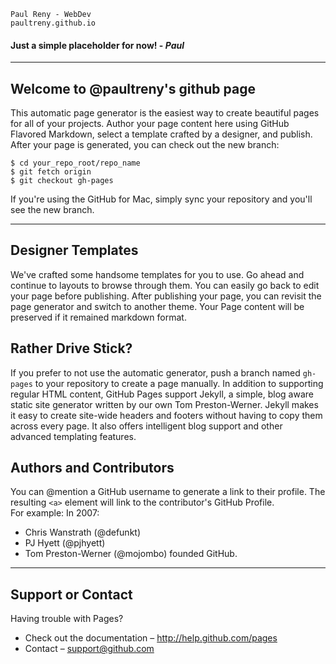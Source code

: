 ```
Paul Reny - WebDev
paultreny.github.io
```

#### Just a simple placeholder for now!  \- _*Paul*_ ####

---

## Welcome to @paultreny's github page ##
This automatic page generator is the easiest way to create beautiful pages for all of your projects. Author your page content here using GitHub Flavored Markdown, select a template crafted by a designer, and publish. After your page is generated, you can check out the new branch:  

```Shell
$ cd your_repo_root/repo_name
$ git fetch origin
$ git checkout gh-pages
```

If you're using the GitHub for Mac, simply sync your repository and you'll see the new branch.


***
## Designer Templates #

We've crafted some handsome templates for you to use. Go ahead and continue to layouts to browse through them. You can easily go back to edit your page before publishing. After publishing your page, you can revisit the page generator and switch to another theme. Your Page content will be preserved if it remained markdown format.


## Rather Drive Stick? #

If you prefer to not use the automatic generator, push a branch named `gh-pages` to your repository to create a page manually. In addition to supporting regular HTML content, GitHub Pages support Jekyll, a simple, blog aware static site generator written by our own Tom Preston-Werner. Jekyll makes it easy to create site-wide headers and footers without having to copy them across every page. It also offers intelligent blog support and other advanced templating features.


## Authors and Contributors #

You can @mention a GitHub username to generate a link to their profile. The resulting `<a>` element will link to the contributor's GitHub Profile.  
For example: In 2007:
- Chris Wanstrath (@defunkt)
- PJ Hyett (@pjhyett)
- Tom Preston-Werner (@mojombo) founded GitHub.


***

## Support or Contact #

Having trouble with Pages?
* Check out the documentation – http://help.github.com/pages 
* Contact – support@github.com